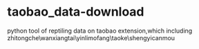 # taobao_data-download
python tool of reptiling data on taobao extension,which including zhitongche\wanxiangtai\yinlimofang\taoke\shengyicanmou
